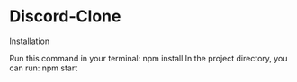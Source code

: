 # Discord-Clone


Installation 

Run this command in your terminal: npm install
In the project directory, you can run: npm start

